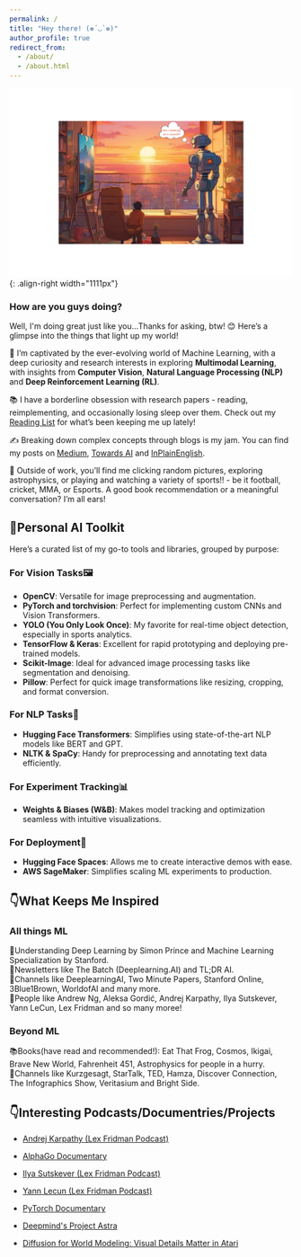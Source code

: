 ```yaml
---
permalink: /
title: "Hey there! (❁´◡`❁)"
author_profile: true
redirect_from: 
  - /about/
  - /about.html
---
```

![multimodality](robot.png){: .align-right width="1111px"}

### How are you guys doing?
Well, I'm doing great just like you...Thanks for asking, btw! 😊 Here’s a glimpse into the things that light up my world!

🧠 I’m captivated by the ever-evolving world of Machine Learning, with a deep curiosity and research interests in exploring **Multimodal Learning**, with insights from **Computer Vision**, **Natural Language Processing (NLP)** and **Deep Reinforcement Learning (RL)**.

📚 I have a borderline obsession with research papers - reading, reimplementing, and occasionally losing sleep over them. Check out my [Reading List](https://huggingface.co/collections/thubZ9/my-reading-list-677bbae8877a0efbab57392f) for what’s been keeping me up lately!

✍️ Breaking down complex concepts through blogs is my jam. You can find my posts on [Medium](https://medium.com/@thube09), [Towards AI](https://pub.towardsai.net/) and [InPlainEnglish](https://plainenglish.io/author/yash-thube).

🌿 Outside of work, you’ll find me clicking random pictures, exploring astrophysics, or playing and watching a variety of sports!! - be it football, cricket, MMA, or Esports. A good book recommendation or a meaningful conversation? I’m all ears!

## 🔧Personal AI Toolkit
 Here’s a curated list of my go-to tools and libraries, grouped by purpose:
### **For Vision Tasks🖼️**
- **OpenCV**: Versatile for image preprocessing and augmentation.   
- **PyTorch and torchvision**: Perfect for implementing custom CNNs and Vision Transformers.  
- **YOLO (You Only Look Once)**: My favorite for real-time object detection, especially in sports analytics.  
- **TensorFlow & Keras**: Excellent for rapid prototyping and deploying pre-trained models.  
- **Scikit-Image**: Ideal for advanced image processing tasks like segmentation and denoising.  
- **Pillow**: Perfect for quick image transformations like resizing, cropping, and format conversion.

### **For NLP Tasks📝**
- **Hugging Face Transformers**: Simplifies using state-of-the-art NLP models like BERT and GPT.  
- **NLTK & SpaCy**: Handy for preprocessing and annotating text data efficiently.

### **For Experiment Tracking📊**
- **Weights & Biases (W&B)**: Makes model tracking and optimization seamless with intuitive visualizations.

### **For Deployment🚀**
- **Hugging Face Spaces**: Allows me to create interactive demos with ease.  
- **AWS SageMaker**: Simplifies scaling ML experiments to production.  

## 👇What Keeps Me Inspired

### **All things ML**
📖Understanding Deep Learning by Simon Prince and Machine Learning Specialization by Stanford.  
📰Newsletters like The Batch (Deeplearning.AI) and TL;DR AI.  
🎥Channels like DeeplearningAI, Two Minute Papers, Stanford Online, 3Blue1Brown, WorldofAI and many more.  
🌟People like Andrew Ng, Aleksa Gordić, Andrej Karpathy, Ilya Sutskever, Yann LeCun, Lex Fridman and so many moree!

### **Beyond ML**
📚Books(have read and recommended!): Eat That Frog, Cosmos, Ikigai, Brave New World, Fahrenheit 451, Astrophysics for people in a hurry.   
🎥Channels like Kurzgesagt, StarTalk, TED, Hamza, Discover Connection, The Infographics Show, Veritasium and Bright Side.  

## 👇Interesting Podcasts/Documentries/Projects

- [Andrej Karpathy (Lex Fridman Podcast)](https://youtu.be/cdiD-9MMpb0?si=1PtizFt-uvhkE9o-)

- [AlphaGo Documentary](https://youtu.be/WXuK6gekU1Y?si=DqVB_ogiDWzB_wLA)

- [Ilya Sutskever (Lex Fridman Podcast)](https://youtu.be/13CZPWmke6A?si=A9eFIilC--d4eWWn)

- [Yann Lecun (Lex Fridman Podcast)](https://youtu.be/5t1vTLU7s40?si=jeSK8GB-ffm6yvzY)

- [PyTorch Documentary](https://youtu.be/rgP_LBtaUEc?si=VzII-WzJGbvncgyX)

- [Deepmind's Project Astra](https://deepmind.google/technologies/project-astra/)

- [Diffusion for World Modeling:
Visual Details Matter in Atari](https://diamond-wm.github.io/)




  